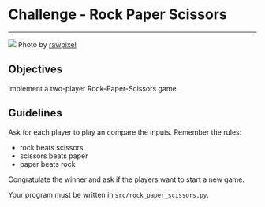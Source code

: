 # Challenge - Rock Paper Scissors

---
![](https://images.unsplash.com/photo-1531904796324-bcfd734e57f1?ixlib=rb-1.2.1&ixid=eyJhcHBfaWQiOjEyMDd9&auto=format&fit=crop&w=1358&q=80)
Photo by [rawpixel](https://unsplash.com/photos/3Zt0qoHUYb0)

## Objectives
Implement a two-player Rock-Paper-Scissors game.

## Guidelines
Ask for each player to play an compare the inputs. Remember the rules:

- rock beats scissors
- scissors beats paper
- paper beats rock

Congratulate the winner and ask if the players want to start a new game.

Your program must be written in `src/rock_paper_scissors.py`.
